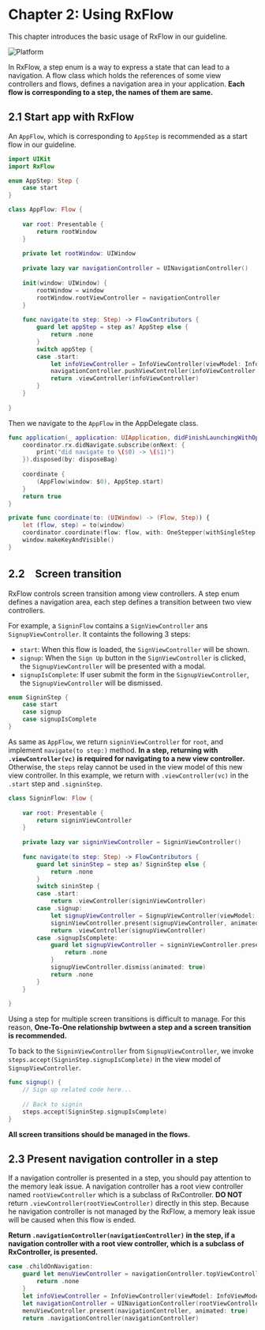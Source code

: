# Chapter 2: Using RxFlow

This chapter introduces the basic usage of RxFlow in our guideline.

![Platform](https://raw.githubusercontent.com/lm2343635/RxController/master/images/rxflow.jpg)

In RxFlow, a step enum is a way to express a state that can lead to a navigation.
A flow class which holds the references of some view controllers and flows, defines a navigation area in your application.
**Each flow is corresponding to a step, the names of them are same.**

## 2.1 Start app with RxFlow

An `AppFlow`, which is corresponding to `AppStep` is recommended as a start flow in our guideline.

```swift
import UIKit
import RxFlow

enum AppStep: Step {
    case start
}

class AppFlow: Flow {
    
    var root: Presentable {
        return rootWindow
    }
    
    private let rootWindow: UIWindow
    
    private lazy var navigationController = UINavigationController()
    
    init(window: UIWindow) {
        rootWindow = window
        rootWindow.rootViewController = navigationController
    }
   
    func navigate(to step: Step) -> FlowContributors {
        guard let appStep = step as? AppStep else {
            return .none
        }
        switch appStep {
        case .start:
            let infoViewController = InfoViewController(viewModel: InfoViewModel())
            navigationController.pushViewController(infoViewController, animated: false)
            return .viewController(infoViewController)
        }
    }
    
}

```

Then we navigate to the `AppFlow` in the AppDelegate class.

```swift
func application(_ application: UIApplication, didFinishLaunchingWithOptions launchOptions: [UIApplication.LaunchOptionsKey: Any]?) -> Bool {
    coordinator.rx.didNavigate.subscribe(onNext: {
        print("did navigate to \($0) -> \($1)")
    }).disposed(by: disposeBag)
    
    coordinate {
        (AppFlow(window: $0), AppStep.start)
    }
    return true
}

private func coordinate(to: (UIWindow) -> (Flow, Step)) {
    let (flow, step) = to(window)
    coordinator.coordinate(flow: flow, with: OneStepper(withSingleStep: step))
    window.makeKeyAndVisible()
}
```

## 2.2　Screen transition

RxFlow controls screen transition among view controllers.
A step enum defines a navigation area, each step defines a transition between two view controllers.

For example, a `SigninFlow` contains a `SignViewController` ans `SignupViewController`.
It containts the following 3 steps:
- `start`: When this flow is loaded, the `SignViewController` will be shown.
- `signup`: When the `Sign Up` button in the `SignViewController` is clicked, the `SignupViewController` will be presented with a modal.
- `signupIsComplete`: If user submit the form in the `SignupViewController`, the `SignupViewController` will be dismissed.

```swift
enum SigninStep {
    case start
    case signup
    case signupIsComplete
}
```

As same as `AppFlow`, we return `signinViewController` for `root`, and implement `navigate(to step:)` method.
**In a step, returning with `.viewController(vc)` is required for navigating to a new view controller.**
Otherwise, the `steps` relay cannot be used in the view model of this new view controller.
In this example, we return with `.viewController(vc)` in the `.start` step and `.signinStep`.

```swift
class SigninFlow: Flow {
    
    var root: Presentable {
        return signinViewController
    }
    
    private lazy var signinViewController = SigninViewController()
    
    func navigate(to step: Step) -> FlowContributors {
        guard let sininStep = step as? SigninStep else {
            return .none
        }
        switch sininStep {
        case .start:
            return .viewController(signinViewController)
        case .signup:
            let signupViewController = SignupViewController(viewModel: .init())
            signinViewController.present(signupViewController, animated: true)
            return .viewController(signupViewController)
        case .signupIsComplete:
            guard let signupViewController = signinViewController.presentedViewController as? SignupViewController else {
                return .none             
            }
            signupViewController.dismiss(animated: true)
            return .none   
        }
    }
    
}
```

Using a step for multiple screen transitions is difficult to manage.
For this reason, **One-To-One relationship bwtween a step and a screen transition is recommended.**

To back to the `SigninViewController` from `SignupViewController`, we invoke `steps.accept(SigninStep.signupIsComplete)` in the view model of `SignupViewController`.

```swift
func signup() {
    // Sign up related code here...
    
    // Back to signin
    steps.accept(SigninStep.signupIsComplete)
}
```

**All screen transitions should be managed in the flows.**

## 2.3 Present navigation controller in a step

If a navigation controller is presented in a step, you should pay attention to the memory leak issue.
A navigation controller has a root view controller named `rootViewController` which is a subclass of RxController.
**DO NOT** return `.viewController(rootViewController)` directly in this step.
Because he navigation controller is not managed by the RxFlow, a memory leak issue will be caused when this flow is ended.

**Return `.navigationController(navigationController)` in the step, if a navigation controller with a root view controller, which is a subclass of RxController, is presented.**

```swift
case .childOnNavigation:
    guard let menuViewController = navigationController.topViewController as? MenuViewController else {
        return .none
    }
    let infoViewController = InfoViewController(viewModel: InfoViewModel())
    let navigationController = UINavigationController(rootViewController: infoViewController)
    menuViewController.present(navigationController, animated: true)
    return .navigationController(navigationController)
```
